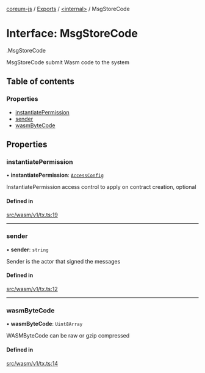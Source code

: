 [coreum-js](../README.md) / [Exports](../modules.md) / [<internal\>](../modules/internal_.md) / MsgStoreCode

# Interface: MsgStoreCode

[<internal>](../modules/internal_.md).MsgStoreCode

MsgStoreCode submit Wasm code to the system

## Table of contents

### Properties

- [instantiatePermission](internal_.MsgStoreCode.md#instantiatepermission)
- [sender](internal_.MsgStoreCode.md#sender)
- [wasmByteCode](internal_.MsgStoreCode.md#wasmbytecode)

## Properties

### instantiatePermission

• **instantiatePermission**: [`AccessConfig`](../modules/internal_.md#accessconfig)

InstantiatePermission access control to apply on contract creation,
optional

#### Defined in

[src/wasm/v1/tx.ts:19](https://github.com/PulsaraIO/coreum-js/blob/37352c6/src/wasm/v1/tx.ts#L19)

___

### sender

• **sender**: `string`

Sender is the actor that signed the messages

#### Defined in

[src/wasm/v1/tx.ts:12](https://github.com/PulsaraIO/coreum-js/blob/37352c6/src/wasm/v1/tx.ts#L12)

___

### wasmByteCode

• **wasmByteCode**: `Uint8Array`

WASMByteCode can be raw or gzip compressed

#### Defined in

[src/wasm/v1/tx.ts:14](https://github.com/PulsaraIO/coreum-js/blob/37352c6/src/wasm/v1/tx.ts#L14)
